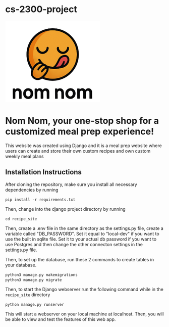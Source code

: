 # cs-2300-project

<img src="recipe_site/main_app/static/top_left_logo-remove-bg.png" alt="My Image" width="300" />

# **Nom Nom**, your one-stop shop for a customized meal prep experience!
This website was created using Django and it is a meal prep website where users can create and store their own custom recipes and own custom weekly meal plans

## Installation Instructions
After cloning the repository, make sure you install all necessary dependencies by running
```
pip install -r requirements.txt
```

Then, change into the django project directory by running
```
cd recipe_site
```

Then, create a .env file in the same directory as the settings.py file, create a variable called "DB_PASSWORD". Set it equal to "local-dev" if you want to use the built in sqlite file. Set it to your actual db password if you want to use Postgres and then change the other connecton settings in the settings.py file.

Then, to set up the database, run these 2 commands to create tables in your database.
```
python3 manage.py makemigrations
python3 manage.py migrate
```

Then, to start the Django webserver run the following command while in the `recipe_site` directory
```
python manage.py runserver
```

This will start a webserver on your local machine at localhost.
Then, you will be able to view and test the features of this web app.
